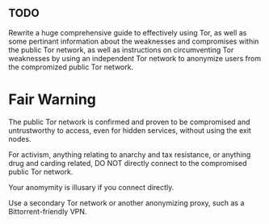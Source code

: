 TODO
----

Rewrite a huge comprehensive guide to effectively using Tor, as well as some pertinant information
about the weaknesses and compromises within the public Tor network, as well as instructions on
circumventing Tor weaknesses by using an independent Tor network to anonymize users from the
compromized public Tor network.


Fair Warning
============

The public Tor network is confirmed and proven to be compromised and untrustworthy to access, even
for hidden services, without using the exit nodes.

For activism, anything relating to anarchy and tax resistance, or anything drug and carding related, 
DO NOT directly connect to the compromised public Tor network.

Your anomymity is illusary if you connect directly.

Use a secondary Tor network or another anonymizing proxy, such as a Bittorrent-friendly VPN.
